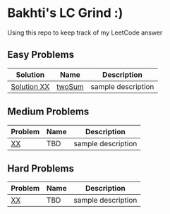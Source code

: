 # Bakhti's LC Grind :)
Using this repo to keep track of my LeetCode answer

## Easy Problems

| Solution  |  Name |  Description |
|---|---|-------------|
| [Solution XX](https://leetcode.com/problems/two-sum/) |  [twoSum](https://leetcode.com/problems/two-sum/)  | sample description |

## Medium Problems

| Problem  |  Name |  Description |
|---|---|-------------|
| [XX](https://leetcode.com/problems/) | TBD | sample description |


## Hard Problems

| Problem  |  Name |  Description |
|---|---|-------------|
| [XX](https://leetcode.com/problems/) | TBD | sample description |
